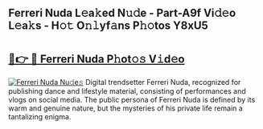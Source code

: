 ## Ferreri Nuda L𝚎a𝚔ed N𝚞𝚍e - Part-A9f Vi𝚍𝚎o L𝚎a𝚔s - H𝚘𝚝 O𝚗𝚕yf𝚊ns P𝚑𝚘tos Y8xU5

# <h2><a href="http://kfc632.oniu.top/?m=Ferreri+Nuda">🔗👉 🔴 Ferreri Nuda P𝚑ot𝚘𝚜 V𝚒d𝚎o</a></h2>

[![Ferreri Nuda Nu𝚍e𝚜](https://i.imgur.com/0qMVB7G.gif)](http://kfc632.oniu.top/?m=Ferreri+Nuda)
Digital trendsetter Ferreri Nuda, recognized for publishing dance and lifestyle material, consisting of performances and vlogs on social media. The public persona of Ferreri Nuda is defined by its warm and genuine nature, but the mysteries of his private life remain a tantalizing enigma.  
